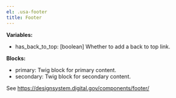 ```yaml
---
el: .usa-footer
title: Footer
---
```

__Variables:__
* has_back_to_top: [boolean] Whether to add a back to top link.

__Blocks:__
* primary: Twig block for primary content.
* secondary: Twig block for secondary content.

See https://designsystem.digital.gov/components/footer/
